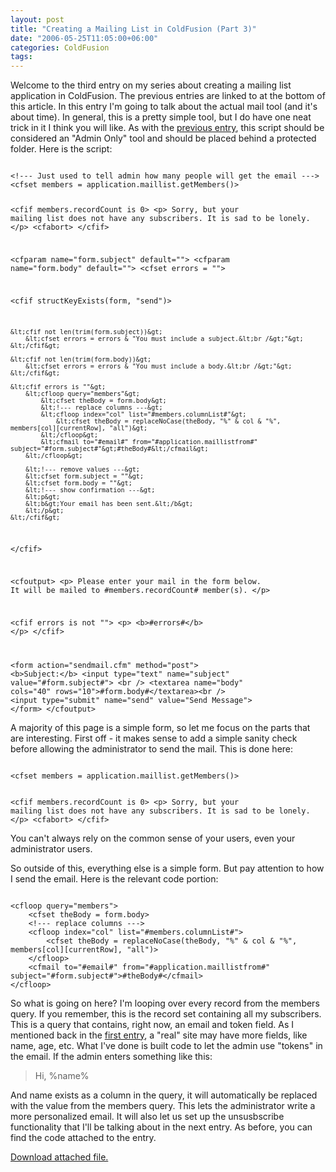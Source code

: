 ```yaml
---
layout: post
title: "Creating a Mailing List in ColdFusion (Part 3)"
date: "2006-05-25T11:05:00+06:00"
categories: ColdFusion 
tags: 
---
```


Welcome to the third entry on my series about creating a mailing list application in ColdFusion. The previous entries are linked to at the bottom of this article. In this entry I'm going to talk about the actual mail tool (and it's about time). In general, this is a pretty simple tool, but I do have one neat trick in it I think you will like. As with the <a href="http://ray.camdenfamily.com/index.cfm/2006/5/23/Creating-a-Mailing-List-in-ColdFusion-Part-2">previous entry</a>, this script should be considered an "Admin Only" tool and should be placed behind a protected folder. Here is the script:
<!--more-->
<code>
&lt;!--- Just used to tell admin how many people will get the email ---&gt;
&lt;cfset members = application.maillist.getMembers()&gt;

&lt;cfif members.recordCount is 0&gt;
	&lt;p&gt;
	Sorry, but your mailing list does not have any subscribers. It is sad to be lonely.
	&lt;/p&gt;
	&lt;cfabort&gt;
&lt;/cfif&gt;

&lt;cfparam name="form.subject" default=""&gt;
&lt;cfparam name="form.body" default=""&gt;
&lt;cfset errors = ""&gt;

&lt;cfif structKeyExists(form, "send")&gt;

	&lt;cfif not len(trim(form.subject))&gt;
		&lt;cfset errors = errors & "You must include a subject.&lt;br /&gt;"&gt;
	&lt;/cfif&gt;

	&lt;cfif not len(trim(form.body))&gt;
		&lt;cfset errors = errors & "You must include a body.&lt;br /&gt;"&gt;
	&lt;/cfif&gt;
	
	&lt;cfif errors is ""&gt;
		&lt;cfloop query="members"&gt;
			&lt;cfset theBody = form.body&gt;
			&lt;!--- replace columns ---&gt;
			&lt;cfloop index="col" list="#members.columnList#"&gt;
				&lt;cfset theBody = replaceNoCase(theBody, "%" & col & "%", members[col][currentRow], "all")&gt;
			&lt;/cfloop&gt;
			&lt;cfmail to="#email#" from="#application.maillistfrom#" subject="#form.subject#"&gt;#theBody#&lt;/cfmail&gt;
		&lt;/cfloop&gt;

		&lt;!--- remove values ---&gt;
		&lt;cfset form.subject = ""&gt;
		&lt;cfset form.body = ""&gt;
		&lt;!--- show confirmation ---&gt;
		&lt;p&gt;
		&lt;b&gt;Your email has been sent.&lt;/b&gt;
		&lt;/p&gt;
	&lt;/cfif&gt;
&lt;/cfif&gt;

&lt;cfoutput&gt;
&lt;p&gt;
Please enter your mail in the form below. It will be mailed to #members.recordCount# member(s).
&lt;/p&gt;

&lt;cfif errors is not ""&gt;
&lt;p&gt;
&lt;b&gt;#errors#&lt;/b&gt;
&lt;/p&gt;
&lt;/cfif&gt;

&lt;form action="sendmail.cfm" method="post"&gt;
&lt;b&gt;Subject:&lt;/b&gt; &lt;input type="text" name="subject" value="#form.subject#"&gt; &lt;br /&gt;
&lt;textarea name="body" cols="40" rows="10"&gt;#form.body#&lt;/textarea&gt;&lt;br /&gt;
&lt;input type="submit" name="send" value="Send Message"&gt;
&lt;/form&gt;
&lt;/cfoutput&gt;
</code>

A majority of this page is a simple form, so let me focus on the parts that are interesting. First off - it makes sense to add a simple sanity check before allowing the administrator to send the mail. This is done here:

<code>
&lt;cfset members = application.maillist.getMembers()&gt;

&lt;cfif members.recordCount is 0&gt;
	&lt;p&gt;
	Sorry, but your mailing list does not have any subscribers. It is sad to be lonely.
	&lt;/p&gt;
	&lt;cfabort&gt;
&lt;/cfif&gt;
</code>

You can't always rely on the common sense of your users, even your administrator users. 

So outside of this, everything else is a simple form. But pay attention to how I send the email. Here is the relevant code portion:

<code>
&lt;cfloop query="members"&gt;
	&lt;cfset theBody = form.body&gt;
	&lt;!--- replace columns ---&gt;
	&lt;cfloop index="col" list="#members.columnList#"&gt;
		&lt;cfset theBody = replaceNoCase(theBody, "%" & col & "%", members[col][currentRow], "all")&gt;
	&lt;/cfloop&gt;
	&lt;cfmail to="#email#" from="#application.maillistfrom#" subject="#form.subject#"&gt;#theBody#&lt;/cfmail&gt;
&lt;/cfloop&gt;
</code>

So what is going on here? I'm looping over every record from the members query. If you remember, this is the record set containing all my subscribers. This is a query that contains, right now, an email and token field. As I mentioned back in the <a href="http://ray.camdenfamily.com/index.cfm/2006/5/22/Creating-a-Mailing-List-in-ColdFusion-Part-1">first entry</a>, a "real" site may have more fields, like name, age, etc. What I've done is built code to let the admin use "tokens" in the email. If the admin enters something like this:

<blockquote>
Hi, %name%
</blockquote>

And name exists as a column in the query, it will automatically be replaced with the value from the members query. This lets the administrator write a more personalized email. It will also let us set up the unsusbscribe functionality that I'll be talking about in the next entry. As before, you can find the code attached to the entry.<p><a href='enclosures/D%3A%5Cwebsites%5Ccamdenfamily%5Csource%5Cmorpheus%5Cblog%5Cenclosures%2Fmailinglist2%2Ezip'>Download attached file.</a></p>